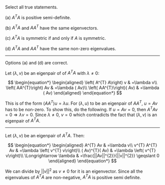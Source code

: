 Select all true statements.

(a) $A^TA$ is positive semi-definite.

(b) $A^TA$ and $AA^T$ have the same eigenvectors.

(c) $A^TA$ is symmetric if and only if $A$ is symmetric.

(d) $A^TA$ and $AA^T$ have the same non-zero eigenvalues.

<hr>


Options (a) and (d) are correct.



Let $(\lambda ,v)$ be an eigenpair of of $A^{T} A$ with $\lambda \neq 0$:


$$
\begin{equation*}
\begin{aligned}
\left( A^{T} A\right) v & =\lambda v\\
\left( AA^{T}\right) Av & =\lambda ( Av)\\
\left( AA^{T}\right)( Av) & =\lambda ( Av)
\end{aligned}
\end{equation*}
$$



This is of the form $\left( AA^{T}\right) u=\lambda u$. For $( \lambda ,u)$ to be an eigenpair of $AA^{T}$, $u=Av$ has to be non-zero. To show this, do the following. If $u=Av=0$, then $A^{T} Av=0\Longrightarrow \lambda v=0$. Since $\lambda \neq 0$, $v=0$ which contradicts the fact that $( \lambda ,v)$ is an eigenpair of $A^{T} A$.



<hr>


Let $( \lambda ,v)$ be an eigenpair of $A^{T} A$. Then:


$$
\begin{equation*}
\begin{aligned}
A^{T} Av & =\lambda v\\
v^{T} A^{T} Av & =\lambda \left( v^{T} v\right)\\
( Av)^{T}( Av) & =\lambda \left( v^{T} v\right)\\
\Longrightarrow \lambda  & =\frac{||Av||^{2}}{||v||^{2}} \geqslant 0
\end{aligned}
\end{equation*}
$$



We can divide by $||v||^{2}$ as $v\neq 0$ for it is an eigenvector. Since all the eigenvalues of $A^{T} A$ are non-negative, $A^{T} A$ is positive semi definite.